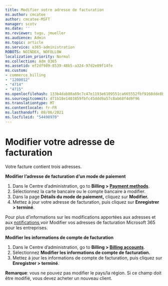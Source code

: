 ```yaml
---
title: Modifier votre adresse de facturation
ms.author: cmcatee
author: cmcatee-MSFT
manager: scotv
ms.date: ''
ms.reviewer: tugu, jmueller
ms.audience: Admin
ms.topic: article
ms.service: o365-administration
ROBOTS: NOINDEX, NOFOLLOW
localization_priority: Normal
ms.collection: Adm_O365
ms.assetid: ef2df989-8539-48b5-a324-97d2e09f14fe
ms.custom:
- commerce_billing
- "1200012"
- "4714"
- "4715"
ms.openlocfilehash: 133b4dab80a69c7c47e1193e6109551ca665552fbf9168dde8be14096336efe5
ms.sourcegitcommit: d71b18e1403859fbfc45ddd9a57c8ab68f4d9f96
ms.translationtype: MT
ms.contentlocale: fr-FR
ms.lasthandoff: 08/06/2021
ms.locfileid: "54498970"
---
```

# <a name="change-your-billing-address"></a>Modifier votre adresse de facturation

Votre facture contient trois adresses.

**Modifier l’adresse de facturation d’un mode de paiement**

1. Dans le Centre d’administration, go to **Billing > [Payment methods](https://go.microsoft.com/fwlink/p/?linkid=2018806)**.
2. Sélectionnez la carte bancaire ou le compte bancaire à modifier.
3. Dans la page **Détails du mode de paiement,** cliquez sur **Modifier.**
4. Mettez à jour votre adresse de facturation, puis cliquez sur **Enregistrer > terminé**.

Pour plus d’informations sur les modifications apportées aux adresses et aux [notifications,](/microsoft-365/commerce/billing-and-payments/change-your-billing-addresses)voir Modifier vos adresses de facturation Microsoft 365 pour les entreprises.

**Modifier les informations de compte de facturation**

1. Dans le Centre d’administration, go to **Billing > [Billing accounts](https://admin.microsoft.com/Adminportal/Home?source=applauncher#/BillingAccounts/billing-accounts)**.
2. Sélectionnez **Modifier les informations de compte de facturation.**
3. Mettez à jour les informations de compte de facturation, puis cliquez sur **Enregistrer > terminé**.

**Remarque**: vous ne pouvez pas modifier le pays/la région. Si ce champ doit être modifié, vous devez acheter un nouveau client.
